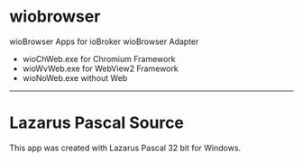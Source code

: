 # wiobrowser
wioBrowser Apps for ioBroker wioBrowser Adapter

* wioChWeb.exe for Chromium Framework
* wioWvWeb.exe for WebView2 Framework
* wioNoWeb.exe without Web

***
# Lazarus Pascal Source
This app was created with Lazarus Pascal 32 bit for Windows.
